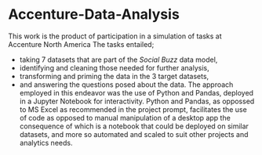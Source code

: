 # Accenture-Data-Analysis
This work is the product of participation in a simulation of tasks at Accenture North America
The tasks entailed;
- taking 7 datasets that are part of the _Social Buzz_ data model,
- identifying and cleaning those needed for further analysis,
- transforming and priming the data in the 3 target datasets,
- and answering the questions posed about the data.
The approach employed in this endeavor was the use of Python and Pandas, 
deployed in a Jupyter Notebook for interactivity.
Python and Pandas, as oppossed to MS Excel as recommended in the project prompt,
facilitates the use of code as opposed to manual manipulation of a desktop app
the consequence of which is a notebook that could be deployed on similar datasets,
and more so automated and scaled to suit other projects and analytics needs.
